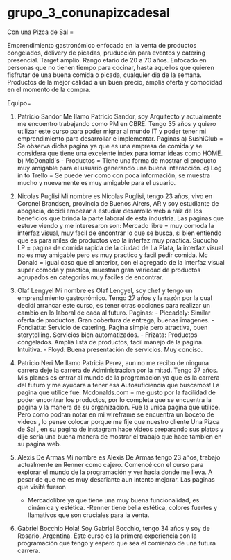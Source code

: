 # grupo_3_conunapizcadesal
Con una Pizca de Sal =

Emprendimiento gastronómico enfocado en la venta de productos
congelados, delivery de picadas, pruducción para eventos y
catering presencial.
Target amplio. Rango etario de 20 a 70 años. Enfocado en personas
que no tienen tiempo para cocinar, hasta aquellos que quieren
fisfrutar de una buena comida o picada, cualquier dia de la semana.
Productos de la mejor calidad a un buen precio, amplia oferta y
comodidad en el momento de la compra.

Equipo=
1) Patricio Sandor
    Me llamo Patricio Sandor, soy Arquitecto y actualmente me encuentro trabajando como PM en CBRE. Tengo 35 años y quiero utilizar este curso para poder migrar al mundo IT y poder tener mi emprendimiento para desarrollar e implementar.
    Paginas
        a) SushiClub = Se observa dicha pagina ya que es una empresa de comida y se considera que tiene una excelente index para tomar ideas como HOME.
        b) McDonald's - Productos = Tiene una forma de mostrar el producto muy amigable para el usuario generando una buena interacción.
        c) Log in to Trello = Se puede ver como con poca información, se muestra mucho y nuevamente es muy amigable para el usuario.

2) Nicolas Puglisi
    Mi nombre es Nicolas Puglisi, tengo 23 años, vivo en Coronel Brandsen, provincia de Buenos Airers, AR y soy estudiante de abogacía, decidí empezar a estudiar desarrollo web a raíz de los beneficios que brinda la parte laboral de esta industria.
    Las paginas que estuve viendo y me interesaron son:
    Mercado libre = muy comoda la interfaz visual, muy facil de encontrar lo que se busca, si bien entiendo que es para miles de productos veo la interfaz muy practica.
    Sucucho LP = pagina de comida rapida de la ciudad de La Plata, la interfaz visual no es muy amigable pero es muy practico y facil pedir comida.
    Mc Donald = igual caso que el anterior, con el agregado de la interfaz visual super comoda y practica, muestran gran variedad de productos agrupados en categorias muy faciles de encontrar.

3) Olaf Lengyel
    Mi nombre es Olaf Lengyel, soy chef y tengo un emprendimiento gastronómico.
    Tengo 27 años y la razón por la cual decidí arrancar este curso, es tener otras opciones para realizar un cambio en lo laboral de cada al futuro.
    Paginas:
        - Piccadely: Similar oferta de productos. Gran cobertura de entrega, buenas imagenes.
        - Fondiatta: Servicio de catering. Pagina simple pero atractiva, buen storytelling. Servicios bien automatizados.
        - Frizata: Productos congelados. Amplia lista de productos, facil manejo de la pagina. Intuitiva.
        - Floyd: Buena presentación de servicios. Muy conciso.

4) Patricio Neri 
    Me llamo Patricia Perez, aun no me recibo de ninguna carrera deje la carrera de Administracion por la mitad. Tengo 37 años. Mis planes es entrar al mundo de la programacion ya que es la carrera del futuro y me ayudara a tener esa Autosuficiencia que buscamos!
    La pagina que utilice fue.
    Mcdonalds.com = me gusto por la facilidad de poder encontrar los productos, por lo completa que se encuentra la pagina y la manera de su organizacion.
    Fue la unica pagina que utilice.
    Pero como podran notar en mi wireframe se encuentra un boceto de videos , lo pense colocar porque me fije que nuestro cliente Una Pizca de Sal , en su pagina de instagram hace videos preparando sus platos y dije seria una buena manera de mostrar el trabajo que hace tambien en su pagina web.

5) Alexis De Armas
    Mi nombre es Alexis De Armas tengo 23 años, trabajo actualmente en Renner como cajero. Comencé con el curso para explorar el mundo de la programación y ver hacia donde me lleva. A pesar de que me es muy desafiante aun intento mejorar.
    Las paginas que visité fueron
    - Mercadolibre ya que tiene una muy buena funcionalidad, es dinámica y estética.
    -Renner tiene bella estética, colores fuertes y llamativos que son cruciales para la venta.

6) Gabriel Bocchio
    Hola! Soy Gabriel Bocchio, tengo 34 años y soy de Rosario, Argentina.
    Éste curso es la primera experiencia con la programación que tengo y espero que sea el comienzo de una futura carrera.
